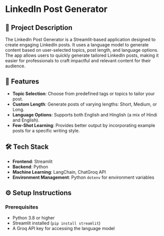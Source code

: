 LinkedIn Post Generator
=======================

📄 Project Description
----------------------

The LinkedIn Post Generator is a Streamlit-based application designed to create engaging LinkedIn posts. It uses a language model to generate content based on user-selected topics, post length, and language options. The app allows users to quickly generate tailored LinkedIn posts, making it easier for professionals to craft impactful and relevant content for their audience.

🚀 Features
-----------

-   **Topic Selection**: Choose from predefined tags or topics to tailor your post.
-   **Custom Length**: Generate posts of varying lengths: Short, Medium, or Long.
-   **Language Options**: Supports both English and Hinglish (a mix of Hindi and English).
-   **Few-Shot Learning**: Provides better output by incorporating example posts for a specific writing style.

🛠️ Tech Stack
--------------

-   **Frontend**: Streamlit
-   **Backend**: Python
-   **Machine Learning**: LangChain, ChatGroq API
-   **Environment Management**: Python `dotenv` for environment variables

⚙️ Setup Instructions
---------------------

### Prerequisites

-   Python 3.8 or higher
-   Streamlit installed (`pip install streamlit`)
-   A Groq API key for accessing the language model
